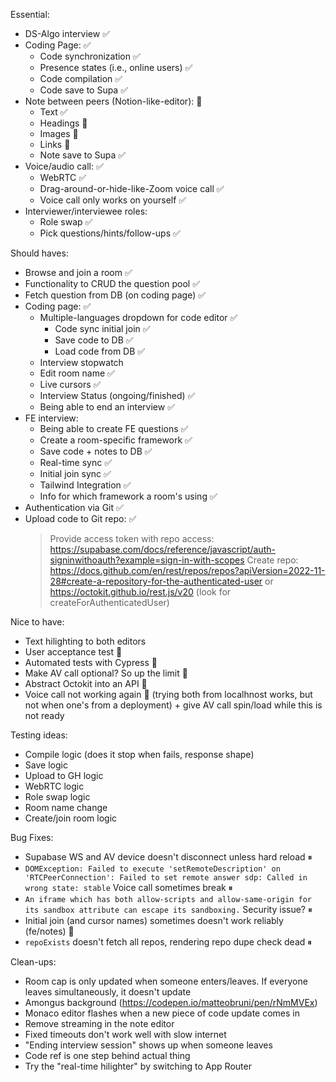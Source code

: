 Essential:
- DS-Algo interview ✅
- Coding Page: ✅
    - Code synchronization ✅
    - Presence states (i.e., online users) ✅
    - Code compilation ✅
    - Code save to Supa ✅
- Note between peers (Notion-like-editor): 🤔
    - Text ✅
    - Headings 🤔
    - Images 🤔
    - Links 🤔
    - Note save to Supa ✅
- Voice/audio call: ✅
    - WebRTC ✅
    - Drag-around-or-hide-like-Zoom voice call ✅
    - Voice call only works on yourself ✅
- Interviewer/interviewee roles:
    - Role swap ✅
    - Pick questions/hints/follow-ups ✅

Should haves:
- Browse and join a room ✅
- Functionality to CRUD the question pool ✅
- Fetch question from DB (on coding page) ✅
- Coding page: ✅
    - Multiple-languages dropdown for code editor ✅
        - Code sync initial join ✅
        - Save code to DB ✅
        - Load code from DB ✅
    - Interview stopwatch
    - Edit room name ✅
    - Live cursors ✅
    - Interview Status (ongoing/finished) ✅
    - Being able to end an interview ✅
- FE interview: 
    - Being able to create FE questions ✅
    - Create a room-specific framework ✅
    - Save code + notes to DB ✅
    - Real-time sync ✅
    - Initial join sync ✅
    - Tailwind Integration ✅
    - Info for which framework a room's using ✅
- Authentication via Git ✅
- Upload code to Git repo: ✅
    > Provide access token with repo access: https://supabase.com/docs/reference/javascript/auth-signinwithoauth?example=sign-in-with-scopes
    > Create repo: https://docs.github.com/en/rest/repos/repos?apiVersion=2022-11-28#create-a-repository-for-the-authenticated-user or https://octokit.github.io/rest.js/v20 (look for createForAuthenticatedUser)

Nice to have:
- Text hilighting to both editors
- User acceptance test 🤔
- Automated tests with Cypress 🤔
- Make AV call optional? So up the limit 🤔
- Abstract Octokit into an API 🤔
- Voice call not working again 🤔 (trying both from localhnost works, but not when one's from a deployment) + give AV call spin/load while this is not ready

Testing ideas:
- Compile logic (does it stop when fails, response shape)
- Save logic
- Upload to GH logic
- WebRTC logic
- Role swap logic
- Room name change
- Create/join room logic

Bug Fixes:
- Supabase WS and AV device doesn't disconnect unless hard reload ⏸
- `DOMException: Failed to execute 'setRemoteDescription' on 'RTCPeerConnection': Failed to set remote answer sdp: Called in wrong state: stable` Voice call sometimes break ⏸
- `An iframe which has both allow-scripts and allow-same-origin for its sandbox attribute can escape its sandboxing.` Security issue? ⏸
- Initial join (and cursor names) sometimes doesn't work reliably (fe/notes) 🤔
- `repoExists` doesn't fetch all repos, rendering repo dupe check dead ⏸

Clean-ups:
- Room cap is only updated when someone enters/leaves. If everyone leaves simultaneously, it doesn't update
- Amongus background (https://codepen.io/matteobruni/pen/rNmMVEx)
- Monaco editor flashes when a new piece of code update comes in
- Remove streaming in the note editor
- Fixed timeouts don't work well with slow internet
- "Ending interview session" shows up when someone leaves
- Code ref is one step behind actual thing
- Try the "real-time hilighter" by switching to App Router